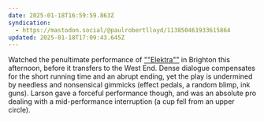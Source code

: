 ```yaml
---
date: 2025-01-18T16:59:59.863Z
syndication:
  - https://mastodon.social/@paulrobertlloyd/113850461933615864
updated: 2025-01-18T17:09:43.645Z
---
```


Watched the penultimate performance of [""Elektra""](https://elektraplay.com) in Brighton this afternoon, before it transfers to the West End. Dense dialogue compensates for the short running time and an abrupt ending, yet the play is undermined by needless and nonsensical gimmicks (effect pedals, a random blimp, ink guns). Larson gave a forceful performance though, and was an absolute pro dealing with a mid-performance interruption (a cup fell from an upper circle).
